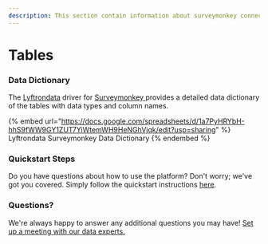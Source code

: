 ```yaml
---
description: This section contain information about surveymonkey connector tables information
---
```


# Tables

### Data Dictionary

The [Lyftrondata](https://www.lyftrondata.com/) driver for [Surveymonkey](https://www.lyftrondata.com/integration/surveymonkey/)[ ](https://www.lyftrondata.com/integration/surveymonkey/)provides a detailed data dictionary of the tables with data types and column names.

{% embed url="https://docs.google.com/spreadsheets/d/1a7PyHRYbH-hhS9fWW9GY1ZUT7YiWtemWH9HeNGhVjqk/edit?usp=sharing" %}
Lyftrondata Surveymonkey Data Dictionary
{% endembed %}

### Quickstart Steps

Do you have questions about how to use the platform? Don't worry; we've got you covered. Simply follow the quickstart instructions [here](../../../../quickstart-steps.md).

### Questions? <a href="#questions" id="questions"></a>

We're always happy to answer any additional questions you may have! [Set up a meeting with our data experts.](https://www.lyftrondata.com/book-a-meeting/)

